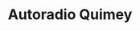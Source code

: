 ---
title: "Autoradio Quimey"
url: /jose-marmol/autoradio-quimey/
shop: reparación de automóviles
---